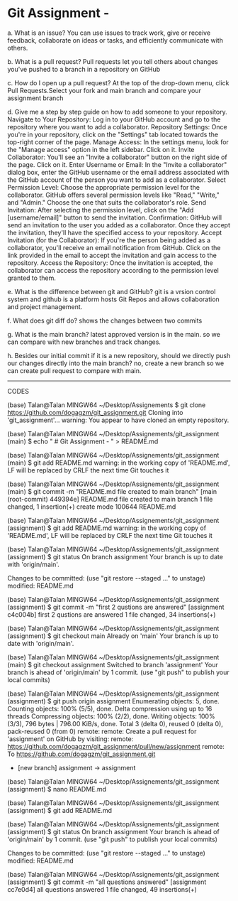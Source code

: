  # Git Assignment - <dogagzm>

a. What is an issue?
You can use issues to track work, give or receive feedback, collaborate on ideas or tasks, and efficiently communicate with others.

b. What is a pull request?
Pull requests let you tell others about changes you've pushed to a branch in a repository on GitHub

c. How do I open up a pull request?
At the top of the drop-down menu, click Pull Requests.Select your fork and main branch and compare your assignment branch

d. Give me a step by step guide on how to add someone to your repository.
Navigate to Your Repository: Log in to your GitHub account and go to the repository where you want to add a collaborator.
Repository Settings: Once you're in your repository, click on the "Settings" tab located towards the top-right corner of the page.
Manage Access: In the settings menu, look for the "Manage access" option in the left sidebar. Click on it.
Invite Collaborator: You'll see an "Invite a collaborator" button on the right side of the page. Click on it.
Enter Username or Email: In the "Invite a collaborator" dialog box, enter the GitHub username or the email address associated with the GitHub account of the person you want to add as a collaborator.
Select Permission Level: Choose the appropriate permission level for the collaborator. GitHub offers several permission levels like "Read," "Write," and "Admin." Choose the one that suits the collaborator's role.
Send Invitation: After selecting the permission level, click on the "Add [username/email]" button to send the invitation.
Confirmation: GitHub will send an invitation to the user you added as a collaborator. Once they accept the invitation, they'll have the specified access to your repository.
Accept Invitation (for the Collaborator): If you're the person being added as a collaborator, you'll receive an email notification from GitHub. Click on the link provided in the email to accept the invitation and gain access to the repository.
Access the Repository: Once the invitation is accepted, the collaborator can access the repository according to the permission level granted to them.

e. What is the difference between git and GitHub?
git is a vrsion control system and github is a platform hosts Git Repos and allows collaboration and project management.

f. What does git diff do?
shows the changes between two commits

g. What is the main branch?
latest approved version is in the  main. so we can compare with new branches and track changes. 

h. Besides our initial commit if it is a new repository, should we directly push our changes directly into the main branch?
no, create a new branch so we can create pull request to compare with main. 

----------------------------------
CODES

(base) 
Talan@Talan MINGW64 ~/Desktop/Assignements
$ git clone https://github.com/dogagzm/git_assignment.git
Cloning into 'git_assignment'...
warning: You appear to have cloned an empty repository.

(base)
Talan@Talan MINGW64 ~/Desktop/Assignements/git_assignment (main)
$  echo " # Git Assignment - <dogagzm>" > README.md

(base)
Talan@Talan MINGW64 ~/Desktop/Assignements/git_assignment (main)
$ git add README.md 
warning: in the working copy of 'README.md', LF will be replaced by CRLF the next time Git touches it


(base)
Talan@Talan MINGW64 ~/Desktop/Assignements/git_assignment (main)
$ git commit -m "README.md file created to main branch"
[main (root-commit) 449394e] README.md file created to main branch
 1 file changed, 1 insertion(+)
 create mode 100644 README.md

(base) 
Talan@Talan MINGW64 ~/Desktop/Assignements/git_assignment (assignment)
$ git add README.md 
warning: in the working copy of 'README.md', LF will be replaced by CRLF the next time Git touches it


(base) 
Talan@Talan MINGW64 ~/Desktop/Assignements/git_assignment (assignment)
$ git status
On branch assignment
Your branch is up to date with 'origin/main'.

Changes to be committed:
  (use "git restore --staged <file>..." to unstage)
        modified:   README.md



(base)
Talan@Talan MINGW64 ~/Desktop/Assignements/git_assignment (assignment)
$ git commit -m "first 2 qustions are answered"
[assignment c4c004b] first 2 qustions are answered
 1 file changed, 34 insertions(+)


 (base)
Talan@Talan MINGW64 ~/Desktop/Assignements/git_assignment (assignment)
$ git checkout main
Already on 'main'
Your branch is up to date with 'origin/main'.


(base)
Talan@Talan MINGW64 ~/Desktop/Assignements/git_assignment (main)
$ git checkout assignment
Switched to branch 'assignment'
Your branch is ahead of 'origin/main' by 1 commit.
  (use "git push" to publish your local commits)


(base)
Talan@Talan MINGW64 ~/Desktop/Assignements/git_assignment (assignment)
$ git push origin assignment
Enumerating objects: 5, done.
Counting objects: 100% (5/5), done.
Delta compression using up to 16 threads
Compressing objects: 100% (2/2), done.
Writing objects: 100% (3/3), 796 bytes | 796.00 KiB/s, done.
Total 3 (delta 0), reused 0 (delta 0), pack-reused 0 (from 0)
remote:
remote: Create a pull request for 'assignment' on GitHub by visiting:
remote:      https://github.com/dogagzm/git_assignment/pull/new/assignment
remote:
To https://github.com/dogagzm/git_assignment.git
 * [new branch]      assignment -> assignment


(base)
Talan@Talan MINGW64 ~/Desktop/Assignements/git_assignment (assignment)
$ nano README.md


(base)
Talan@Talan MINGW64 ~/Desktop/Assignements/git_assignment (assignment)
$ git add README.md 


(base)
Talan@Talan MINGW64 ~/Desktop/Assignements/git_assignment (assignment)
$ git status
On branch assignment
Your branch is ahead of 'origin/main' by 1 commit.
  (use "git push" to publish your local commits)

Changes to be committed:
  (use "git restore --staged <file>..." to unstage)
        modified:   README.md



(base)
Talan@Talan MINGW64 ~/Desktop/Assignements/git_assignment (assignment)
$ git commit -m "all questions answered"
[assignment cc7e0d4] all questions answered
 1 file changed, 49 insertions(+)
